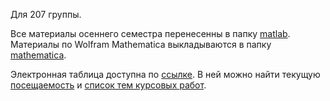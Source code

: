 Для 207 группы.

Все материалы осеннего семестра перенесенны в папку [matlab](./matlab). Материалы по Wolfram Mathematica выкладываются в папку [mathematica](./mathematica).

Электронная таблица доступна по [ссылке](https://docs.google.com/spreadsheets/d/1ST0WRF52i8zrJJpU0IGc6S-Zy04xyZpCgIkcy-E10mU/edit?usp=sharing). В ней можно найти текущую [посещаемость](https://docs.google.com/spreadsheets/d/1ST0WRF52i8zrJJpU0IGc6S-Zy04xyZpCgIkcy-E10mU/edit#gid=1445227481) и [список тем курсовых работ](https://docs.google.com/spreadsheets/d/1ST0WRF52i8zrJJpU0IGc6S-Zy04xyZpCgIkcy-E10mU/edit#gid=1097105833).
